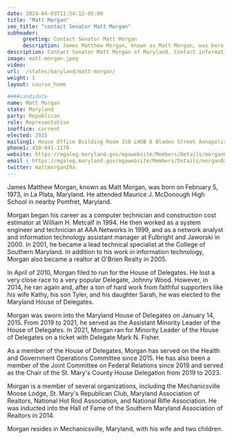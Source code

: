 ```yaml
---
date: 2024-04-03T11:54:12-05:00
title: "Matt Morgan"
seo_title: "contact Senator Matt Morgan"
subheader:
     greeting: Contact Senator Matt Morgan
     description: James Matthew Morgan, known as Matt Morgan, was born on February 5, 1973, in La Plata, Maryland. He is a member of the Maryland House of Delegates, representing District 29A, and assumed office on January 14, 2015.
description: Contact Senator Matt Morgan of Maryland. Contact information for Matt Morgan includes email address, phone number, and mailing address.
image: matt-morgan.jpeg
video:
url:  /states/maryland/matt-morgan/
weight: 1
layout: course_home

####candidate
name: Matt Morgan
state: Maryland
party: Republican
role: Representative
inoffice: current
elected: 2015
mailing1: House Office Building Room 310 LHOB 6 Bladen Street Annapolis, MD 21401
phone1: 410-841-3170
website: https://mgaleg.maryland.gov/mgawebsite/Members/Details/morgan02/
email : https://mgaleg.maryland.gov/mgawebsite/Members/Details/morgan02/
twitter: mattmorgan29a
---
```


James Matthew Morgan, known as Matt Morgan, was born on February 5, 1973, in La Plata, Maryland. He attended Maurice J. McDonough High School in nearby Pomfret, Maryland.

Morgan began his career as a computer technician and construction cost estimator at William H. Metcalf in 1994. He then worked as a system engineer and technician at AAA Networks in 1999, and as a network analyst and information technology assistant manager at Fulbright and Jaworski in 2000. In 2001, he became a lead technical specialist at the College of Southern Maryland. In addition to his work in information technology, Morgan also became a realtor at O'Brien Realty in 2005.

In April of 2010, Morgan filed to run for the House of Delegates. He lost a very close race to a very popular Delegate, Johnny Wood. However, in 2014, he ran again and, after a ton of hard work from faithful supporters like his wife Kathy, his son Tyler, and his daughter Sarah, he was elected to the Maryland House of Delegates.

Morgan was sworn into the Maryland House of Delegates on January 14, 2015. From 2019 to 2021, he served as the Assistant Minority Leader of the House of Delegates. In 2021, Morgan ran for Minority Leader of the House of Delegates on a ticket with Delegate Mark N. Fisher.

As a member of the House of Delegates, Morgan has served on the Health and Government Operations Committee since 2015. He has also been a member of the Joint Committee on Federal Relations since 2019 and served as the Chair of the St. Mary's County House Delegation from 2019 to 2023.

Morgan is a member of several organizations, including the Mechanicsville Moose Lodge, St. Mary's Republican Club, Maryland Association of Realtors, National Hot Rod Association, and National Rifle Association. He was inducted into the Hall of Fame of the Southern Maryland Association of Realtors in 2014.

Morgan resides in Mechanicsville, Maryland, with his wife and two children.
